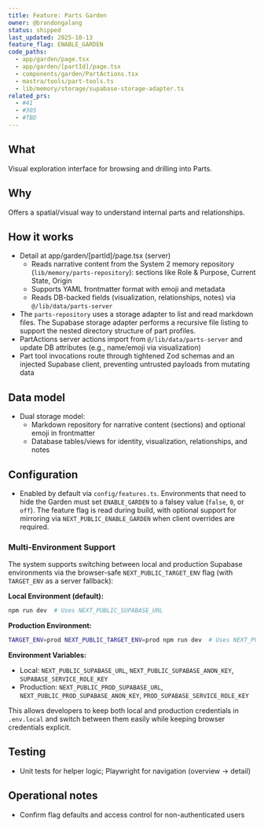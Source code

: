 ```yaml
---
title: Feature: Parts Garden
owner: @brandongalang
status: shipped
last_updated: 2025-10-13
feature_flag: ENABLE_GARDEN
code_paths:
  - app/garden/page.tsx
  - app/garden/[partId]/page.tsx
  - components/garden/PartActions.tsx
  - mastra/tools/part-tools.ts
  - lib/memory/storage/supabase-storage-adapter.ts
related_prs:
  - #41
  - #305
  - #TBD
---
```


## What
Visual exploration interface for browsing and drilling into Parts.

## Why
Offers a spatial/visual way to understand internal parts and relationships.

## How it works
- Detail at app/garden/[partId]/page.tsx (server)
  - Reads narrative content from the System 2 memory repository (`lib/memory/parts-repository`): sections like Role & Purpose, Current State, Origin
  - Supports YAML frontmatter format with emoji and metadata
  - Reads DB-backed fields (visualization, relationships, notes) via `@/lib/data/parts-server`
- The `parts-repository` uses a storage adapter to list and read markdown files. The Supabase storage adapter performs a recursive file listing to support the nested directory structure of part profiles.
- PartActions server actions import from `@/lib/data/parts-server` and update DB attributes (e.g., name/emoji via visualization)
- Part tool invocations route through tightened Zod schemas and an injected Supabase client, preventing untrusted payloads from mutating data

## Data model
- Dual storage model:
  - Markdown repository for narrative content (sections) and optional emoji in frontmatter
  - Database tables/views for identity, visualization, relationships, and notes

## Configuration
- Enabled by default via `config/features.ts`. Environments that need to hide the Garden must set `ENABLE_GARDEN` to a falsey value (`false`, `0`, or `off`). The feature flag is read during build, with optional support for mirroring via `NEXT_PUBLIC_ENABLE_GARDEN` when client overrides are required.

### Multi-Environment Support
The system supports switching between local and production Supabase environments via the browser-safe `NEXT_PUBLIC_TARGET_ENV` flag (with `TARGET_ENV` as a server fallback):

**Local Environment (default):**
```bash
npm run dev  # Uses NEXT_PUBLIC_SUPABASE_URL
```

**Production Environment:**
```bash
TARGET_ENV=prod NEXT_PUBLIC_TARGET_ENV=prod npm run dev  # Uses NEXT_PUBLIC_PROD_SUPABASE_URL
```

**Environment Variables:**
- Local: `NEXT_PUBLIC_SUPABASE_URL`, `NEXT_PUBLIC_SUPABASE_ANON_KEY`, `SUPABASE_SERVICE_ROLE_KEY`
- Production: `NEXT_PUBLIC_PROD_SUPABASE_URL`, `NEXT_PUBLIC_PROD_SUPABASE_ANON_KEY`, `PROD_SUPABASE_SERVICE_ROLE_KEY`

This allows developers to keep both local and production credentials in `.env.local` and switch between them easily while keeping browser credentials explicit.

## Testing
- Unit tests for helper logic; Playwright for navigation (overview → detail)

## Operational notes
- Confirm flag defaults and access control for non-authenticated users
